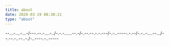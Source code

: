 ```yaml
---
title: about
date: 2020-03-19 08:30:21
type: "about"
---
```

--...-....-...-/---.--.-....-../-.-.-......--.-/-.--.--.-.-.---/-.-..-----.-.--/-.-..-....--.../--.--.-..--..-./-..----.-..-----
